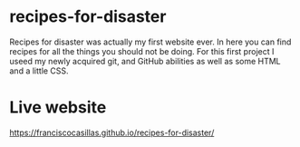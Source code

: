 # recipes-for-disaster

Recipes for disaster was actually my first website ever. In here you can find recipes for all the things you should not be doing. 
For this first project I useed my newly acquired git, and GitHub abilities as well as some HTML and a little CSS.

# Live website

https://franciscocasillas.github.io/recipes-for-disaster/
